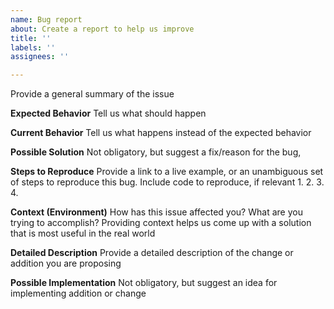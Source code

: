 ```yaml
---
name: Bug report
about: Create a report to help us improve
title: ''
labels: ''
assignees: ''

---
```


Provide a general summary of the issue

**Expected Behavior**
Tell us what should happen

**Current Behavior**
Tell us what happens instead of the expected behavior

**Possible Solution**
Not obligatory, but suggest a fix/reason for the bug,

**Steps to Reproduce**
Provide a link to a live example, or an unambiguous set of steps to
reproduce this bug. Include code to reproduce, if relevant
1.
2.
3.
4.

**Context (Environment)**
How has this issue affected you? What are you trying to accomplish?
Providing context helps us come up with a solution that is most useful in the real world

**Detailed Description**
Provide a detailed description of the change or addition you are proposing

**Possible Implementation**
Not obligatory, but suggest an idea for implementing addition or change
